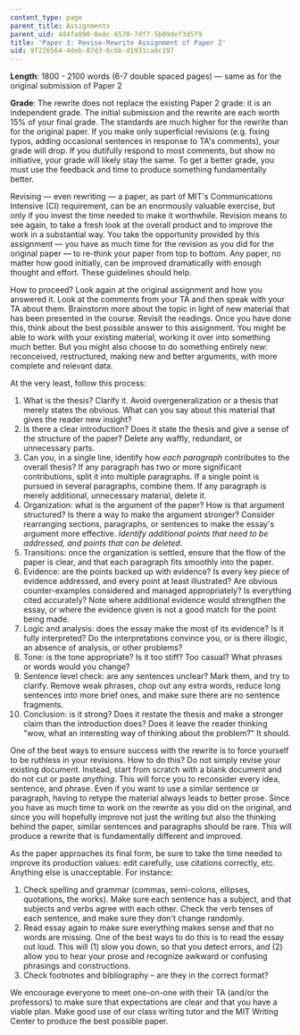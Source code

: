 ```yaml
---
content_type: page
parent_title: Assignments
parent_uid: 4d4fa090-0e8c-6570-7df7-5b09def3d5f9
title: 'Paper 3: Revise-Rewrite Assignment of Paper 2'
uid: 9f226564-4deb-87d3-6c6b-d1931ca0c197
---
```


**Length**: 1800 - 2100 words (6-7 double spaced pages) — same as for the original submission of Paper 2

**Grade**: The rewrite does not replace the existing Paper 2 grade: it is an independent grade. The initial submission and the rewrite are each worth 15% of your final grade. The standards are much higher for the rewrite than for the original paper. If you make only superficial revisions (e.g. fixing typos, adding occasional sentences in response to TA's comments), your grade will drop. If you dutifully respond to most comments, but show no initiative, your grade will likely stay the same. To get a better grade, you must use the feedback and time to produce something fundamentally better.

Revising — even rewriting — a paper, as part of MIT's Communications Intensive (CI) requirement, can be an enormously valuable exercise, but only if you invest the time needed to make it worthwhile. Revision means to see again, to take a fresh look at the overall product and to improve the work in a substantial way. You take the opportunity provided by this assignment — you have as much time for the revision as you did for the original paper — to re-think your paper from top to bottom. Any paper, no matter how good initially, can be improved dramatically with enough thought and effort. These guidelines should help.

How to proceed? Look again at the original assignment and how you answered it. Look at the comments from your TA and then speak with your TA about them. Brainstorm more about the topic in light of new material that has been presented in the course. Revisit the readings. Once you have done this, think about the best possible answer to this assignment. You might be able to work with your existing material, working it over into something much better. But you might also choose to do something entirely new: reconceived, restructured, making new and better arguments, with more complete and relevant data.

At the very least, follow this process:

1.  What is the thesis? Clarify it. Avoid overgeneralization or a thesis that merely states the obvious. What can you say about this material that gives the reader new insight?
2.  Is there a clear introduction? Does it state the thesis and give a sense of the structure of the paper? Delete any waffly, redundant, or unnecessary parts.
3.  Can you, in a single line, identify how _each paragraph_ contributes to the overall thesis? If any paragraph has two or more significant contributions, split it into multiple paragraphs. If a single point is pursued in several paragraphs, combine them. If any paragraph is merely additional, unnecessary material, delete it.
4.  Organization: what is the argument of the paper? How is that argument structured? Is there a way to make the argument stronger? Consider rearranging sections, paragraphs, or sentences to make the essay's argument more effective. _Identify additional points that need to be addressed, and points that can be deleted_.
5.  Transitions: once the organization is settled, ensure that the flow of the paper is clear, and that each paragraph fits smoothly into the paper.
6.  Evidence: are the points backed up with evidence? Is every key piece of evidence addressed, and every point at least illustrated? Are obvious counter-examples considered and managed appropriately? Is everything cited accurately? Note where additional evidence would strengthen the essay, or where the evidence given is not a good match for the point being made.
7.  Logic and analysis: does the essay make the most of its evidence? Is it fully interpreted? Do the interpretations convince you, or is there illogic, an absence of analysis, or other problems?
8.  Tone: is the tone appropriate? Is it too stiff? Too casual? What phrases or words would you change?
9.  Sentence level check: are any sentences unclear? Mark them, and try to clarify. Remove weak phrases, chop out any extra words, reduce long sentences into more brief ones, and make sure there are no sentence fragments.
10.  Conclusion: is it strong? Does it restate the thesis and make a stronger claim than the introduction does? Does it leave the reader thinking "wow, what an interesting way of thinking about the problem?" It should.

One of the best ways to ensure success with the rewrite is to force yourself to be ruthless in your revisions. How to do this? Do not simply revise your existing document. Instead, start from scratch with a blank document and do not cut or paste _anything_. This will force you to reconsider every idea, sentence, and phrase. Even if you want to use a similar sentence or paragraph, having to retype the material always leads to better prose. Since you have as much time to work on the rewrite as you did on the original, and since you will hopefully improve not just the writing but also the thinking behind the paper, similar sentences and paragraphs should be rare. This will produce a rewrite that is fundamentally different and improved.

As the paper approaches its final form, be sure to take the time needed to improve its production values: edit carefully, use citations correctly, etc. Anything else is unacceptable. For instance:

1.  Check spelling and grammar (commas, semi-colons, ellipses, quotations, the works). Make sure each sentence has a subject, and that subjects and verbs agree with each other. Check the verb tenses of each sentence, and make sure they don't change randomly.
2.  Read essay again to make sure everything makes sense and that no words are missing. One of the best ways to do this is to read the essay out loud. This will (1) slow you down, so that you detect errors, and (2) allow you to hear your prose and recognize awkward or confusing phrasings and constructions.
3.  Check footnotes and bibliography – are they in the correct format?

We encourage everyone to meet one-on-one with their TA (and/or the professors) to make sure that expectations are clear and that you have a viable plan. Make good use of our class writing tutor and the MIT Writing Center to produce the best possible paper.